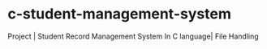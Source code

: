 # c-student-management-system
Project | Student Record Management System In C language| File Handling
